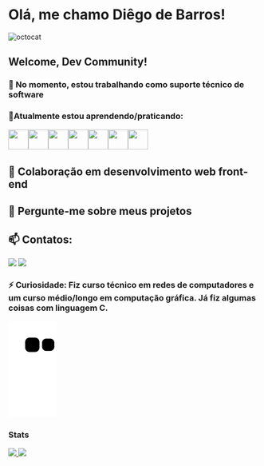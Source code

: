 # Olá, me chamo Diêgo de Barros!    
<img src="https://github.com/dig-ie/dig-ie/assets/101150281/83f45bf8-f6df-49c0-9ff0-e50974485a7f" alt="octocat" width="200"/>

## Welcome, Dev Community!
### 🔭 No momento, estou trabalhando como suporte técnico de software
### 🌱Atualmente estou aprendendo/praticando:
<img loading="lazy" src="https://cdn.jsdelivr.net/gh/devicons/devicon@latest/icons/nextjs/nextjs-original.svg" width="40" height="40"/><img loading="lazy" src="https://cdn.jsdelivr.net/gh/devicons/devicon@latest/icons/react/react-original-wordmark.svg" width="40" height="40"/><img loading="lazy" src="https://cdn.jsdelivr.net/gh/devicons/devicon@latest/icons/reactrouter/reactrouter-original-wordmark.svg" width="40" height="40"/><img loading="lazy" src="https://cdn.jsdelivr.net/gh/devicons/devicon@latest/icons/typescript/typescript-original.svg" width="40" height="40"/><img loading="lazy" src="https://cdn.jsdelivr.net/gh/devicons/devicon@latest/icons/javascript/javascript-original.svg" width="40" height="40"/><img loading="lazy" src="https://cdn.jsdelivr.net/gh/devicons/devicon@latest/icons/nodejs/nodejs-plain-wordmark.svg" width="40" height="40"/><img loading="lazy" src="https://cdn.jsdelivr.net/gh/devicons/devicon@latest/icons/git/git-plain-wordmark.svg" width="40" height="40"/>
## 👯 Colaboração em desenvolvimento web front-end
## 💬 Pergunte-me sobre meus projetos
## 📫 Contatos:
<div>
<a href = "mailto:debarrosdiego415@gmail.com"><img loading="lazy" src="https://img.shields.io/badge/Gmail-D14836?style=for-the-badge&logo=gmail&logoColor=white" target="_blank"></a>
<a href="https://www.linkedin.com/in/di%C3%AAgo-de-barros-760541257/" target="_blank"><img loading="lazy" src="https://img.shields.io/badge/-LinkedIn-%230077B5?style=for-the-badge&logo=linkedin&logoColor=white" target="_blank"></a>   
</div>

### ⚡ Curiosidade: Fiz curso técnico em redes de computadores e um curso médio/longo em computação gráfica. Já fiz algumas coisas com linguagem C.

![Snake animation](https://github.com/dig-ie/dig-ie/blob/output/github-contribution-grid-snake.svg)

### Stats
<div>
<a href="https://github.com/dig-ie">
<img loading="lazy" height="180em" src="https://github-readme-stats.vercel.app/api/top-langs/?username=dig-ie&layout=compact&langs_count=7&theme=dracula"/>
<img loading="lazy" height="180em" src="https://github-readme-stats.vercel.app/api?username=dig-ie&show_icons=true&theme=dracula&include_all_commits=true&count_private=true"/>
</div>
